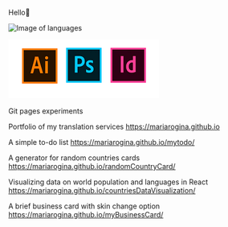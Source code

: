 Hello🤗

![Image of languages](https://encrypted-tbn0.gstatic.com/images?q=tbn:ANd9GcSch5zjv-c1NqGhYflOax2qQlJint1U2_0KZsUXnHAQwktUN2nxqimDbxya6aki7Em6Mts&usqp=CAU)

![Image of Adobe](https://raw.githubusercontent.com/mariarogina/mariarogina/main/adobe.png)


Git pages experiments

Portfolio of my translation services https://mariarogina.github.io  

A simple to-do list https://mariarogina.github.io/mytodo/  

A generator for random countries cards https://mariarogina.github.io/randomCountryCard/  

Visualizing data on world population and languages in React https://mariarogina.github.io/countriesDataVisualization/  

A brief business card with skin change option https://mariarogina.github.io/myBusinessCard/

